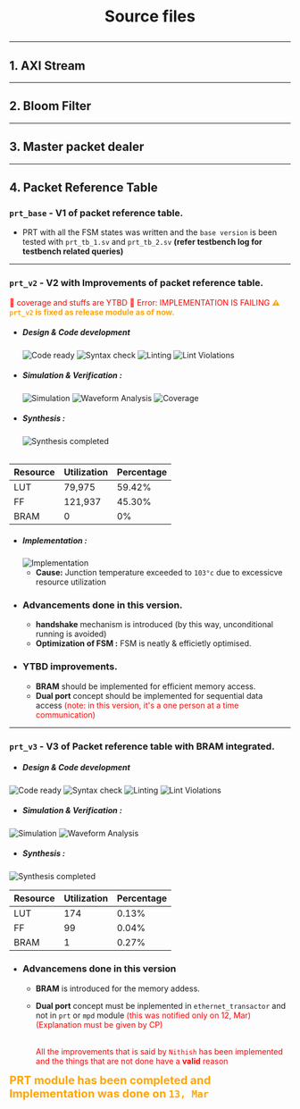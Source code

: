 
# <p align = center> Source files </p>


---
## 1. AXI Stream

---
## 2. Bloom Filter

---
## 3. Master packet dealer


---
## 4. Packet Reference Table

### `prt_base` - V1 of packet reference table.
- PRT with all the FSM states was written and the `base version` is been tested with `prt_tb_1.sv` and `prt_tb_2.sv` **(refer testbench log for testbench related queries)**



---
### `prt_v2` - V2 with Improvements of packet reference table.
<span style="color:red;">🚨 coverage and stuffs are YTBD</span>
<span style="color:red;">🚨 Error: IMPLEMENTATION IS FAILING</span>
<span style="color:orange; font-weight:bold;"> ⚠ `prt_v2` is fixed as release module as of now.</span> 

- ##### Design & Code development
    <img alt="Code ready" src="https://img.shields.io/badge/Code-READY-green"> <img alt="Syntax check" src="https://img.shields.io/badge/Syntax Check-PASS-green">  <img alt="Linting" src="https://img.shields.io/badge/Linting-PASS-green"> <img alt="Lint Violations" src="https://img.shields.io/badge/Violations-0-GREEN"> 

- ##### Simulation & Verification :
    <img alt="Simulation" src="https://img.shields.io/badge/Simulation-PASS-green">  <img alt="Waveform Analysis" src="https://img.shields.io/badge/Waveform Analysis-DONE-orange"> <img alt="Coverage" src="https://img.shields.io/badge/Coverage-0-GREEN"> <should be checked>


- ##### Synthesis :
    <img alt="Synthesis completed" src="https://img.shields.io/badge/Synthesis-COMPLETE-green">  

######
| Resource | Utilization| Percentage |
|----------|------------|------------|
| LUT      | 79,975     | 59.42%     |
| FF       | 121,937    | 45.30%     |
| BRAM     | 0          | 0%         |

- ##### Implementation :
    <img alt="Implementation" src="https://img.shields.io/badge/Implementation-FAIL-red"> 

    - **Cause:** Junction temperature exceeded to `103°c` due to excessicve resource utilization

- ### Advancements done in this version.
    - **handshake** mechanism is introduced (by this way, unconditional running is avoided)
    - **Optimization of FSM :** FSM is neatly & efficietly optimised.

- ### YTBD improvements.
    - **BRAM** should be implemented for efficient memory access.
    - **Dual port** concept should be implemented for sequential data access <span style="color:red;">(note: in this version, it's a one person at a time communication)</span>

--- 
### `prt_v3` - V3 of Packet reference table with BRAM integrated.

- ##### Design & Code development
<img alt="Code ready" src="https://img.shields.io/badge/Code-READY-green"> <img alt="Syntax check" src="https://img.shields.io/badge/Syntax Check-PASS-green">  <img alt="Linting" src="https://img.shields.io/badge/Linting-PASS-green"> <img alt="Lint Violations" src="https://img.shields.io/badge/Violations-0-GREEN"> 

- ##### Simulation & Verification :
<img alt="Simulation" src="https://img.shields.io/badge/Simulation-YTBD-yellow">  <img alt="Waveform Analysis" src="https://img.shields.io/badge/Waveform Analysis-YTBD-yellow">

- ##### Synthesis :
<img alt="Synthesis completed" src="https://img.shields.io/badge/Synthesis-YTBD-yellow">  

| Resource | Utilization| Percentage |
|----------|------------|------------|
| LUT      | 174        | 0.13%      |
| FF       | 99         | 0.04%      |
| BRAM     | 1          | 0.27%      |

- ### Advancemens done in this version
    - **BRAM** is introduced for the memory addess.
    - **Dual port** concept must be inplemented in `ethernet_transactor` and not in `prt` or `mpd` module <span style = "color:red;"> (this was notified only on 12, Mar)       (Explanation must be given by CP) </span> 

        <br><span style = "color:red;"> All the improvements that is said by `Nithish` has been implemented and the things that are not done have a **valid** reason</span> 

<span style="color: orange; font-weight: bold; text-align: center; font-size: 20px;">
    PRT module has been completed and Implementation was done on <code>13, Mar</code>
</span>
